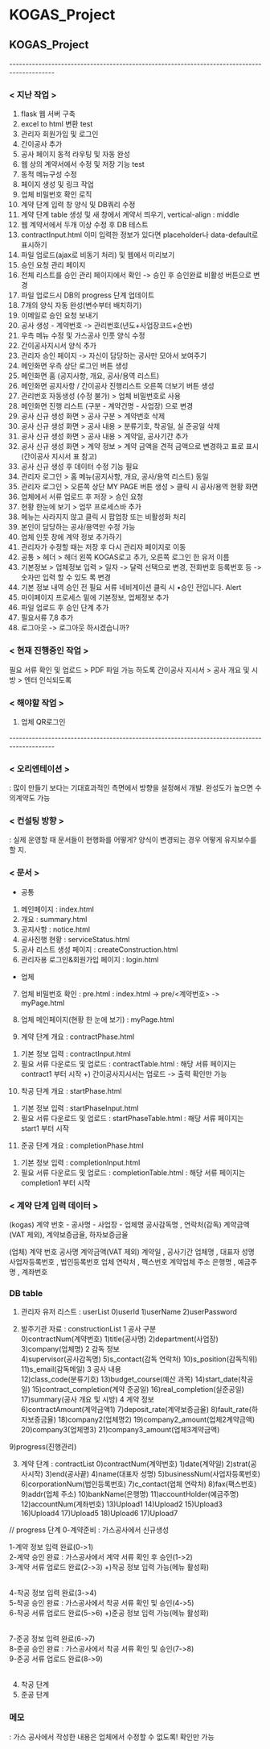 # KOGAS_Project
## KOGAS_Project
--------------------------------------------------------------------------------------------<br>

### < 지난 작업 >
1. flask 웹 서버 구축
2. excel to html 변환 test
3. 관리자 회원가입 및 로그인
4. 간이공사 추가
5. 공사 페이지 동적 라우팅 및 자동 완성
6. 웹 상의 계약서에서 수정 및 저장 기능 test
7. 동적 메뉴구성 수정
8. 페이지 생성 및 링크 작업
9. 업체 비밀번호 확인 로직
10. 계약 단계 입력 창 양식 및 DB쿼리 수정
11. 계약 단계 table 생성 및 새 창에서 계약서 띄우기, vertical-align : middle
12. 웹 계약서에서 두개 이상 수정 후 DB 테스트
13. contractInput.html 이미 입력한 정보가 있다면 placeholder나 data-default로 표시하기
14. 파일 업로드(ajax로 비동기 처리) 및 웹에서 미리보기
15. 승인 요청 관리 페이지
16. 전체 리스트를 승인 관리 페이지에서 확인 -> 승인 후 승인완료 비활성 버튼으로 변경
17. 파일 업로드시 DB의 progress 단계 업데이트
18. 7개의 양식 자동 완성(변수부터 배치하기)
19. 이메일로 승인 요청 보내기
20. 공사 생성 - 계약번호 -> 관리번호(년도+사업장코드+순번)
21. 우측 메뉴 수정 및 가스공사 인풋 양식 수정
22. 간이공사지시서 양식 추가
23. 관리자 승인 페이지 -> 자신이 담당하는 공사만 모아서 보여주기
24. 메인화면 우측 상단 로그인 버튼 생성
25. 메인화면 홈 (공지사항, 개요, 공사/용역 리스트)
26. 메인화면 공지사항 / 간이공사 진행리스트 오른쪽 더보기 버튼 생성
27. 관리번호 자동생성 (수정 불가) > 업체 비밀번호로 사용
28. 메인화면 진행 리스트 (구분 - 계약건명 - 사업장) 으로 변경
29. 공사 신규 생성 화면 > 공사 구분 > 계약번호 삭제
30. 공사 신규 생성 화면 > 공사 내용 > 분류기호, 착공일, 실 준공일 삭제
31. 공사 신규 생성 화면 > 공사 내용 > 계약일, 공사기간 추가
32. 공사 신규 생성 화면 > 계약 정보 > 계약 금액을 견적 금액으로 변경하고 표로 표시(간이공사 지시서 표 참고)
33. 공사 신규 생성 후 데이터 수정 기능 필요
34. 관리자 로그인 > 홈 메뉴(공지사항, 개요, 공사/용역 리스트) 동일
35. 관리자 로그인 > 오른쪽 상단 MY PAGE 버튼 생성 > 클릭 시 공사/용역 현황 화면
36. 업체에서 서류 업로드 후 저장 > 승인 요청
37. 현황 한눈에 보기 > 업무 프로세스바 추가
38. 메뉴는 사라지지 않고 클릭 시 팝업창 또는 비활성화 처리
39. 본인이 담당하는 공사/용역만 수정 가능
40. 업체 인풋 창에 계약 정보 추가하기
41. 관리자가 수정할 때는 저장 후 다시 관리자 페이지로 이동
42. 공통 > 헤더 > 헤더 왼쪽 KOGAS로고 추가, 오른쪽 로그인 한 유저 이름
43. 기본정보 > 업체정보 입력 > 일자 -> 달력 선택으로 변경, 전화번호 등록번호 등 -> 숫자만 입력 할 수 있도 록 변경
44. 기본 정보 내역 승인 전 필요 서류 네비게이션 클릭 시 •승인 전입니다. Alert
45. 마이페이지 프로세스 밑에 기본정보, 업체정보 추가
46. 파일 업로드 후 승인 단계 추가
47. 필요서류 7,8 추가
48. 로그아웃 -> 로그아웃 하시겠습니까?

### < 현재 진행중인 작업 >
필요 서류 확인 및 업로드 > PDF 파일 가능 하도록
간이공사 지시서 > 공사 개요 및 시방 > 엔터 인식되도록

### < 해야할 작업 >
1. 업체 QR로그인

--------------------------------------------------------------------------------------------<br>
### < 오리엔테이션 >
: 많이 만들기 보다는 기대효과적인 측면에서 방향을 설정해서 개발. 완성도가 높으면 수의계약도 가능

### < 컨설팅 방향 >
: 실제 운영할 때 문서들이 현행화를 어떻게? 양식이 변경되는 경우 어떻게 유지보수를 할 지.

### < 문서 >
* 공통
1. 메인페이지 : index.html
2. 개요 : summary.html
3. 공지사항 : notice.html
4. 공사진행 현황 : serviceStatus.html
5. 공사 리스트 생성 페이지 : createConstruction.html
6. 관리자용 로그인&회원가입 페이지 : login.html

* 업체
7. 업체 비밀번호 확인 : pre.html
  : index.html -> pre/<계약번호> -> myPage.html
8. 업체 메인페이지(현황 한 눈에 보기) : myPage.html

9. 계약 단계 개요 : contractPhase.html
1) 기본 정보 입력 : contractInput.html
2) 필요 서류 다운로드 및 업로드 : contractTable.html
	: 해당 서류 페이지는 contract1 부터 시작
  +) 간이공사지시서는 업로드 -> 출력 확인만 가능

10. 착공 단계 개요 : startPhase.html
1) 기본 정보 입력 : startPhaseInput.html
2) 필요 서류 다운로드 및 업로드 : startPhaseTable.html
	: 해당 서류 페이지는 start1 부터 시작

11. 준공 단계 개요 : completionPhase.html
1) 기본 정보 입력 : completionInput.html
2) 필요 서류 다운로드 및 업로드 : completionTable.html
	: 해당 서류 페이지는 completion1 부터 시작

### < 계약 단계 입력 데이터 >
(kogas)
계약 번호 - 공사명 - 사업장 - 업체명
공사감독명 , 연락처(감독)
계약금액(VAT 제외), 계약보증금율, 하자보증금율

(업체)
계약 번호
공사명
계약금액(VAT 제외)
계약일 , 공사기간
업체명 , 대표자 성명
사업자등록번호 , 법인등록번호
업체 연락처 , 팩스번호
계약업체 주소
은행명 , 예금주명 , 계좌번호

### DB table
1. 관리자 유저 리스트 : userList
0)userId 1)userName 2)userPassword

2. 발주기관 자료 : constructionList
1 공사 구분<br>
0)contractNum(계약번호)    1)title(공사명)     2)department(사업장)    3)company(업체명)
2 감독 정보<br>
4)supervisor(공사감독명)   5)s_contact(감독 연락처) 10)s_position(감독직위)  11)s_email(감독메일)
3 공사 내용<br>
12)class_code(분류기호)  13)budget_course(예산 과목)   14)start_date(착공일) 15)contract_completion(계약 준공일)   16)real_completion(실준공일)     17)summary(공사 개요 및 시방)
4 계약 정보<br>
6)contractAmount(계약금액1) 7)deposit_rate(계약보증금율)    8)fault_rate(하자보증금율) 
18)company2(업체명2)  19)company2_amount(업체2계약금액) 20)company3(업체명3) 21)company3_amount(업체3계약금액)

9)progress(진행관리)

3. 계약 단계 : contractList
0)contractNum(계약번호)    1)date(계약일)    2)strat(공사시작)    3)end(공사끝)    4)name(대표자 성명)
5)businessNum(사업자등록번호)    6)corporationNum(법인등록번호)    7)c_contact(업체 연락처)
8)fax(팩스번호)    9)addr(업체 주소)    10)bankName(은행명)    11)accountHolder(예금주명)		
12)accountNum(계좌번호)    13)Upload1 14)Upload2  15)Upload3  16)Upload4  17)Upload5  18)Upload6  17)Upload7

// progress 단계
0-계약준비 : 가스공사에서 신규생성

1-계약 정보 입력 완료(0->1)<br>
2-계약 승인 완료 : 가스공사에서 계약 서류 확인 후 승인(1->2)<br>
3-계약 서류 업로드 완료(2->3) +)착공 정보 입력 가능(메뉴 활성화)<br><br>

4-착공 정보 입력 완료(3->4)<br>
5-착공 승인 완료 : 가스공사에서 착공 서류 확인 및 승인(4->5)<br>
6-착공 서류 업로드 완료(5->6) +)준공 정보 입력 가능(메뉴 활성화)<br><br>

7-준공 정보 입력 완료(6->7)<br>
8-준공 승인 완료 : 가스공사에서 착공 서류 확인 및 승인(7->8)<br>
9-준공 서류 업로드 완료(8->9)<br><br>

4. 착공 단계
5. 준공 단계

### 메모
: 가스 공사에서 작성한 내용은 업체에서 수정할 수 없도록! 확인만 가능